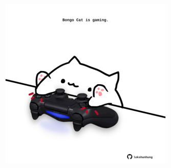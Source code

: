 <!-- built at 16/10/2021, 15:02:02 UTC -->
<p align="center">
  <img width="500" height="500" src="./ReadmeImage.svg">
</p>
